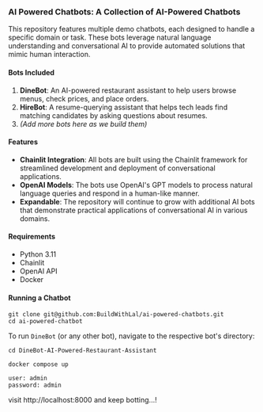 ### **AI Powered Chatbots: A Collection of AI-Powered Chatbots**

This repository features multiple demo chatbots, each designed to handle a specific domain or task. These bots leverage natural language understanding and conversational AI to provide automated solutions that mimic human interaction.

#### **Bots Included**
1. **DineBot**: An AI-powered restaurant assistant to help users browse menus, check prices, and place orders.
2. **HireBot**: A resume-querying assistant that helps tech leads find matching candidates by asking questions about resumes.
3. _(Add more bots here as we build them)_

#### **Features**
- **Chainlit Integration**: All bots are built using the Chainlit framework for streamlined development and deployment of conversational applications.
- **OpenAI Models**: The bots use OpenAI's GPT models to process natural language queries and respond in a human-like manner.
- **Expandable**: The repository will continue to grow with additional AI bots that demonstrate practical applications of conversational AI in various domains.
  

#### **Requirements**
- Python 3.11
- Chainlit
- OpenAI API
- Docker

#### **Running a Chatbot**

```
git clone git@github.com:BuildWithLal/ai-powered-chatbots.git
cd ai-powered-chatbot
```

To run `DineBot` (or any other bot), navigate to the respective bot's directory:

```
cd DineBot-AI-Powered-Restaurant-Assistant
```

```
docker compose up
```

```
user: admin
password: admin
```

visit http://localhost:8000 and keep botting...!
